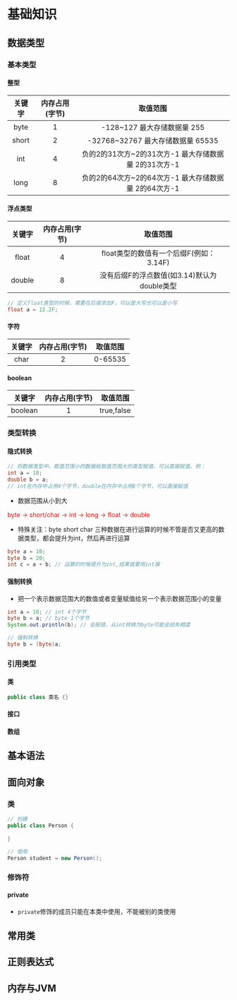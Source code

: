 # 基础知识

## 数据类型

### 基本类型
#### 整型
|   关键字     |  内存占用(字节)    |  取值范围  |
|   :---:    |  :---:       |  :---:    |
|  byte   |       1     |     -128~127 最大存储数据量 255   |
|  short     |   2     |  -32768~32767 最大存储数据量 65535  |
|  int     |    4   |     负的2的31次方~2的31次方-1  最大存储数据量 2的31次方-1  |
|  long     |    8   |     负的2的64次方~2的64次方-1  最大存储数据量 2的64次方-1  |
#### 浮点类型
|   关键字     |  内存占用(字节)    |  取值范围  |
|   :---:    |  :---:       |  :---:    |
|  float   |       4     |     float类型的数值有一个后缀F(例如：3.14F)   |
|  double     |   8     |  没有后缀F的浮点数值(如3.14)默认为double类型  |
```java
// 定义float类型的时候，需要在后缀添加F，可以是大写也可以是小写
float a = 12.2F;
```
#### 字符
|   关键字     |  内存占用(字节)    |  取值范围  |
|   :---:    |  :---:       |  :---:    |
|  char   |       2     |     0-65535   |
#### boolean
|   关键字     |  内存占用(字节)    |  取值范围  |
|   :---:    |  :---:       |  :---:    |
|  boolean   |       1     |     true,false   |

### 类型转换
#### 隐式转换
```java
// 将数据类型中，取值范围小的数据给取值范围大的类型赋值，可以直接赋值，例：
int a = 10;
double b = a;
// int在内存中占用4个字节，double在内存中占用8个字节，可以直接赋值
```
- 数据范围从小到大

<font color="red">byte -> short/char -> int -> long -> float -> double</font>
- 特殊关注：byte short char 三种数据在进行运算的时候不管是否又更高的数据类型，都会提升为int，然后再进行运算
```java
byte a = 10;
byte b = 20;
int c = a + b; // 运算的时候提升为int,结果就要用int接
```

#### 强制转换
- 把一个表示数据范围大的数值或者变量赋值给另一个表示数据范围小的变量
```java
int a = 10; // int 4个字节
byte b = a; // byte 1个字节
System.out.println(b); // 会报错，从int转换为byte可能会损失精度

// 强制转换
byte b = (byte)a; 
```
### 引用类型
#### 类
```java
public class 类名 {}
```
#### 接口
#### 数组


## 基本语法


## 面向对象
### 类
```java
// 创建
public class Person {
    
}

// 使用
Person student = new Person();
```
### 修饰符
#### private
- `private`修饰的成员只能在本类中使用，不能被别的类使用

## 常用类


## 正则表达式


## 内存与JVM
